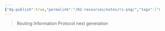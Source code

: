 ```yaml
---
{"dg-publish":true,"permalink":"/02-resources/notes/ri-png/","tags":["netzwerk/protocol"],"updated":"2024-07-24T11:19:40.000+02:00"}
---
```


> Routing Information Protocol next generation